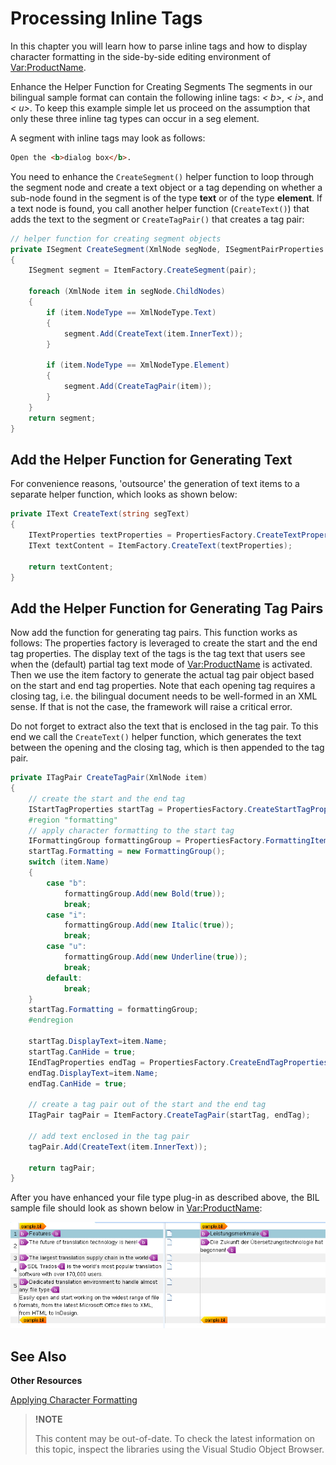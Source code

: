 Processing Inline Tags
==

In this chapter you will learn how to parse inline tags and how to display character formatting in the side-by-side editing environment of <Var:ProductName>.

Enhance the Helper Function for Creating Segments
The segments in our bilingual sample format can contain the following inline tags: *< b>*, *< i>*, and *< u>*. To keep this example simple let us proceed on the assumption that only these three inline tag types can occur in a seg element.

A segment with inline tags may look as follows:

```html
Open the <b>dialog box</b>.
```

You need to enhance the ```CreateSegment()``` helper function to loop through the segment node and create a text object or a tag depending on whether a sub-node found in the segment is of the type **text** or of the type **element**. If a text node is found, you call another helper function (```CreateText()```) that adds the text to the segment or ```CreateTagPair()``` that creates a tag pair:

```cs
// helper function for creating segment objects
private ISegment CreateSegment(XmlNode segNode, ISegmentPairProperties pair)
{
    ISegment segment = ItemFactory.CreateSegment(pair);

    foreach (XmlNode item in segNode.ChildNodes)
    {
        if (item.NodeType == XmlNodeType.Text)
        {
            segment.Add(CreateText(item.InnerText));
        }

        if (item.NodeType == XmlNodeType.Element)
        {
            segment.Add(CreateTagPair(item));
        }
    }
    return segment;
}
```

Add the Helper Function for Generating Text
--

For convenience reasons, 'outsource' the generation of text items to a separate helper function, which looks as shown below:

```cs
private IText CreateText(string segText)
{
    ITextProperties textProperties = PropertiesFactory.CreateTextProperties(segText);
    IText textContent = ItemFactory.CreateText(textProperties);

    return textContent;
}
```

Add the Helper Function for Generating Tag Pairs
--

Now add the function for generating tag pairs. This function works as follows: The properties factory is leveraged to create the start and the end tag properties. The display text of the tags is the tag text that users see when the (default) partial tag text mode of <Var:ProductName> is activated. Then we use the item factory to generate the actual tag pair object based on the start and end tag properties. Note that each opening tag requires a closing tag, i.e. the bilingual document needs to be well-formed in an XML sense. If that is not the case, the framework will raise a critical error.

Do not forget to extract also the text that is enclosed in the tag pair. To this end we call the ```CreateText()``` helper function, which generates the text between the opening and the closing tag, which is then appended to the tag pair.

```cs
private ITagPair CreateTagPair(XmlNode item)
{
    // create the start and the end tag
    IStartTagProperties startTag = PropertiesFactory.CreateStartTagProperties(item.Name);
    #region "formatting"
    // apply character formatting to the start tag
    IFormattingGroup formattingGroup = PropertiesFactory.FormattingItemFactory.CreateFormatting();
    startTag.Formatting = new FormattingGroup();
    switch (item.Name)
    {
        case "b":
            formattingGroup.Add(new Bold(true));
            break;
        case "i":
            formattingGroup.Add(new Italic(true));
            break;
        case "u":
            formattingGroup.Add(new Underline(true));
            break;
        default:
            break;
    }
    startTag.Formatting = formattingGroup;
    #endregion

    startTag.DisplayText=item.Name;
    startTag.CanHide = true;
    IEndTagProperties endTag = PropertiesFactory.CreateEndTagProperties(item.Name);
    endTag.DisplayText=item.Name;
    endTag.CanHide = true;

    // create a tag pair out of the start and the end tag
    ITagPair tagPair = ItemFactory.CreateTagPair(startTag, endTag);

    // add text enclosed in the tag pair
    tagPair.Add(CreateText(item.InnerText));

    return tagPair;
}
```

After you have enhanced your file type plug-in as described above, the BIL sample file should look as shown below in <Var:ProductName>:

![BilWithTags](images/BilWithTags.jpg)

See Also
--

**Other Resources**

[Applying Character Formatting](applying_character_formatting.md)

>**!NOTE**
>
> This content may be out-of-date. To check the latest information on this topic, inspect the libraries using the Visual Studio Object Browser.
